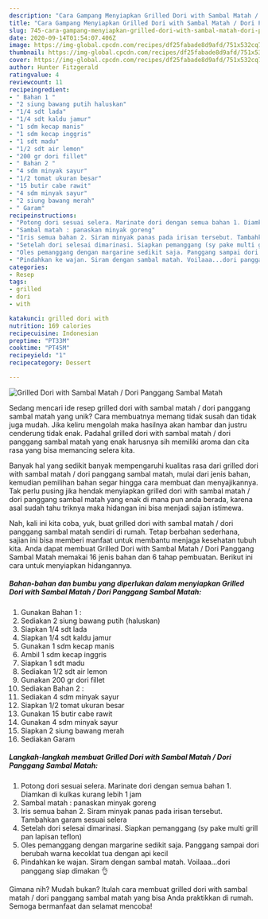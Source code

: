 ```yaml
---
description: "Cara Gampang Menyiapkan Grilled Dori with Sambal Matah / Dori Panggang Sambal Matah Anti Gagal"
title: "Cara Gampang Menyiapkan Grilled Dori with Sambal Matah / Dori Panggang Sambal Matah Anti Gagal"
slug: 745-cara-gampang-menyiapkan-grilled-dori-with-sambal-matah-dori-panggang-sambal-matah-anti-gagal
date: 2020-09-14T01:54:07.406Z
image: https://img-global.cpcdn.com/recipes/df25fabade8d9afd/751x532cq70/grilled-dori-with-sambal-matah-dori-panggang-sambal-matah-foto-resep-utama.jpg
thumbnail: https://img-global.cpcdn.com/recipes/df25fabade8d9afd/751x532cq70/grilled-dori-with-sambal-matah-dori-panggang-sambal-matah-foto-resep-utama.jpg
cover: https://img-global.cpcdn.com/recipes/df25fabade8d9afd/751x532cq70/grilled-dori-with-sambal-matah-dori-panggang-sambal-matah-foto-resep-utama.jpg
author: Hunter Fitzgerald
ratingvalue: 4
reviewcount: 11
recipeingredient:
- " Bahan 1 "
- "2 siung bawang putih haluskan"
- "1/4 sdt lada"
- "1/4 sdt kaldu jamur"
- "1 sdm kecap manis"
- "1 sdm kecap inggris"
- "1 sdt madu"
- "1/2 sdt air lemon"
- "200 gr dori fillet"
- " Bahan 2 "
- "4 sdm minyak sayur"
- "1/2 tomat ukuran besar"
- "15 butir cabe rawit"
- "4 sdm minyak sayur"
- "2 siung bawang merah"
- " Garam"
recipeinstructions:
- "Potong dori sesuai selera. Marinate dori dengan semua bahan 1. Diamkan di kulkas kurang lebih 1 jam"
- "Sambal matah : panaskan minyak goreng"
- "Iris semua bahan 2. Siram minyak panas pada irisan tersebut. Tambahkan garam sesuai selera"
- "Setelah dori selesai dimarinasi. Siapkan pemanggang (sy pake multi grill pan lapisan teflon)"
- "Oles pemanggang dengan margarine sedikit saja. Panggang sampai dori berubah warna kecoklat tua dengan api kecil"
- "Pindahkan ke wajan. Siram dengan sambal matah. Voilaaa...dori panggang siap dimakan 👌"
categories:
- Resep
tags:
- grilled
- dori
- with

katakunci: grilled dori with 
nutrition: 169 calories
recipecuisine: Indonesian
preptime: "PT33M"
cooktime: "PT45M"
recipeyield: "1"
recipecategory: Dessert

---
```



![Grilled Dori with Sambal Matah / Dori Panggang Sambal Matah](https://img-global.cpcdn.com/recipes/df25fabade8d9afd/751x532cq70/grilled-dori-with-sambal-matah-dori-panggang-sambal-matah-foto-resep-utama.jpg)

Sedang mencari ide resep grilled dori with sambal matah / dori panggang sambal matah yang unik? Cara membuatnya memang tidak susah dan tidak juga mudah. Jika keliru mengolah maka hasilnya akan hambar dan justru cenderung tidak enak. Padahal grilled dori with sambal matah / dori panggang sambal matah yang enak harusnya sih memiliki aroma dan cita rasa yang bisa memancing selera kita.



Banyak hal yang sedikit banyak mempengaruhi kualitas rasa dari grilled dori with sambal matah / dori panggang sambal matah, mulai dari jenis bahan, kemudian pemilihan bahan segar hingga cara membuat dan menyajikannya. Tak perlu pusing jika hendak menyiapkan grilled dori with sambal matah / dori panggang sambal matah yang enak di mana pun anda berada, karena asal sudah tahu triknya maka hidangan ini bisa menjadi sajian istimewa.


Nah, kali ini kita coba, yuk, buat grilled dori with sambal matah / dori panggang sambal matah sendiri di rumah. Tetap berbahan sederhana, sajian ini bisa memberi manfaat untuk membantu menjaga kesehatan tubuh kita. Anda dapat membuat Grilled Dori with Sambal Matah / Dori Panggang Sambal Matah memakai 16 jenis bahan dan 6 tahap pembuatan. Berikut ini cara untuk menyiapkan hidangannya.

<!--inarticleads1-->

##### Bahan-bahan dan bumbu yang diperlukan dalam menyiapkan Grilled Dori with Sambal Matah / Dori Panggang Sambal Matah:

1. Gunakan  Bahan 1 :
1. Sediakan 2 siung bawang putih (haluskan)
1. Siapkan 1/4 sdt lada
1. Siapkan 1/4 sdt kaldu jamur
1. Gunakan 1 sdm kecap manis
1. Ambil 1 sdm kecap inggris
1. Siapkan 1 sdt madu
1. Sediakan 1/2 sdt air lemon
1. Gunakan 200 gr dori fillet
1. Sediakan  Bahan 2 :
1. Sediakan 4 sdm minyak sayur
1. Siapkan 1/2 tomat ukuran besar
1. Gunakan 15 butir cabe rawit
1. Gunakan 4 sdm minyak sayur
1. Siapkan 2 siung bawang merah
1. Sediakan  Garam




<!--inarticleads2-->

##### Langkah-langkah membuat Grilled Dori with Sambal Matah / Dori Panggang Sambal Matah:

1. Potong dori sesuai selera. Marinate dori dengan semua bahan 1. Diamkan di kulkas kurang lebih 1 jam
1. Sambal matah : panaskan minyak goreng
1. Iris semua bahan 2. Siram minyak panas pada irisan tersebut. Tambahkan garam sesuai selera
1. Setelah dori selesai dimarinasi. Siapkan pemanggang (sy pake multi grill pan lapisan teflon)
1. Oles pemanggang dengan margarine sedikit saja. Panggang sampai dori berubah warna kecoklat tua dengan api kecil
1. Pindahkan ke wajan. Siram dengan sambal matah. Voilaaa...dori panggang siap dimakan 👌




Gimana nih? Mudah bukan? Itulah cara membuat grilled dori with sambal matah / dori panggang sambal matah yang bisa Anda praktikkan di rumah. Semoga bermanfaat dan selamat mencoba!
